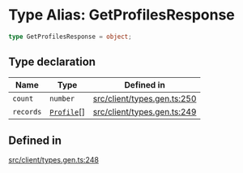 # Type Alias: GetProfilesResponse

```ts
type GetProfilesResponse = object;
```

## Type declaration

| Name | Type | Defined in |
| ------ | ------ | ------ |
| `count` | `number` | [src/client/types.gen.ts:250](https://github.com/venuecms/sdk/blob/8aca1c9889978c21426c872f7a909a183677d750/src/client/types.gen.ts#L250) |
| `records` | [`Profile`](Profile.md)[] | [src/client/types.gen.ts:249](https://github.com/venuecms/sdk/blob/8aca1c9889978c21426c872f7a909a183677d750/src/client/types.gen.ts#L249) |

## Defined in

[src/client/types.gen.ts:248](https://github.com/venuecms/sdk/blob/8aca1c9889978c21426c872f7a909a183677d750/src/client/types.gen.ts#L248)
